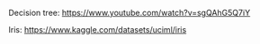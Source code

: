 Decision tree: https://www.youtube.com/watch?v=sgQAhG5Q7iY 

Iris: https://www.kaggle.com/datasets/uciml/iris
